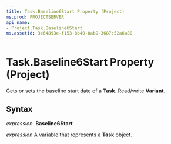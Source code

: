 ```yaml
---
title: Task.Baseline6Start Property (Project)
ms.prod: PROJECTSERVER
api_name:
- Project.Task.Baseline6Start
ms.assetid: 3e64893e-f153-8b40-0ab9-3687c52a6a80
---
```



# Task.Baseline6Start Property (Project)

Gets or sets the baseline start date of a  **Task**. Read/write **Variant**.


## Syntax

 _expression_. **Baseline6Start**

 _expression_ A variable that represents a **Task** object.


